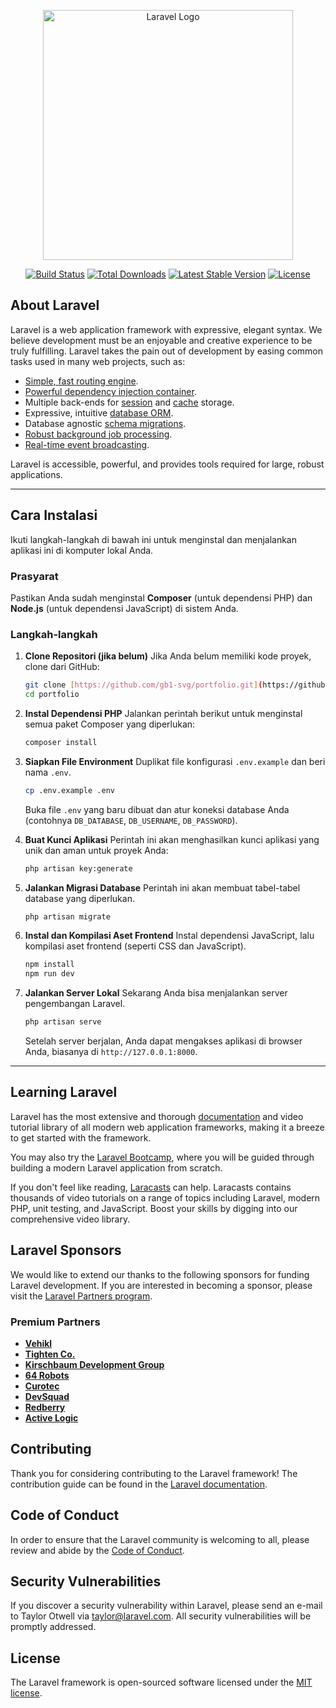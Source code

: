 <p align="center"><a href="https://laravel.com" target="_blank"><img src="https://raw.githubusercontent.com/laravel/art/master/logo-lockup/5%20SVG/2%20CMYK/1%20Full%20Color/laravel-logolockup-cmyk-red.svg" width="400" alt="Laravel Logo"></a></p>

<p align="center">
<a href="https://github.com/laravel/framework/actions"><img src="https://github.com/laravel/framework/workflows/tests/badge.svg" alt="Build Status"></a>
<a href="https://packagist.org/packages/laravel/framework"><img src="https://img.shields.io/packagist/dt/laravel/framework" alt="Total Downloads"></a>
<a href="https://packagist.org/packages/laravel/framework"><img src="https://img.shields.io/packagist/v/laravel/framework" alt="Latest Stable Version"></a>
<a href="https://packagist.org/packages/laravel/framework"><img src="https://img.shields.io/packagist/l/laravel/framework" alt="License"></a>
</p>

## About Laravel

Laravel is a web application framework with expressive, elegant syntax. We believe development must be an enjoyable and creative experience to be truly fulfilling. Laravel takes the pain out of development by easing common tasks used in many web projects, such as:

- [Simple, fast routing engine](https://laravel.com/docs/routing).
- [Powerful dependency injection container](https://laravel.com/docs/container).
- Multiple back-ends for [session](https://laravel.com/docs/session) and [cache](https://laravel.com/docs/cache) storage.
- Expressive, intuitive [database ORM](https://laravel.com/docs/eloquent).
- Database agnostic [schema migrations](https://laravel.com/docs/migrations).
- [Robust background job processing](https://laravel.com/docs/queues).
- [Real-time event broadcasting](https://laravel.com/docs/broadcasting).

Laravel is accessible, powerful, and provides tools required for large, robust applications.

---

## Cara Instalasi

Ikuti langkah-langkah di bawah ini untuk menginstal dan menjalankan aplikasi ini di komputer lokal Anda.

### Prasyarat
Pastikan Anda sudah menginstal **Composer** (untuk dependensi PHP) dan **Node.js** (untuk dependensi JavaScript) di sistem Anda.

### Langkah-langkah
1.  **Clone Repositori (jika belum)**
    Jika Anda belum memiliki kode proyek, clone dari GitHub:
    ```bash
    git clone [https://github.com/gb1-svg/portfolio.git](https://github.com/gb1-svg/portfolio.git)
    cd portfolio
    ```

2.  **Instal Dependensi PHP**
    Jalankan perintah berikut untuk menginstal semua paket Composer yang diperlukan:
    ```bash
    composer install
    ```

3.  **Siapkan File Environment**
    Duplikat file konfigurasi `.env.example` dan beri nama `.env`.
    ```bash
    cp .env.example .env
    ```
    Buka file `.env` yang baru dibuat dan atur koneksi database Anda (contohnya `DB_DATABASE`, `DB_USERNAME`, `DB_PASSWORD`).

4.  **Buat Kunci Aplikasi**
    Perintah ini akan menghasilkan kunci aplikasi yang unik dan aman untuk proyek Anda:
    ```bash
    php artisan key:generate
    ```

5.  **Jalankan Migrasi Database**
    Perintah ini akan membuat tabel-tabel database yang diperlukan.
    ```bash
    php artisan migrate
    ```

6.  **Instal dan Kompilasi Aset Frontend**
    Instal dependensi JavaScript, lalu kompilasi aset frontend (seperti CSS dan JavaScript).
    ```bash
    npm install
    npm run dev
    ```

7.  **Jalankan Server Lokal**
    Sekarang Anda bisa menjalankan server pengembangan Laravel.
    ```bash
    php artisan serve
    ```
    Setelah server berjalan, Anda dapat mengakses aplikasi di browser Anda, biasanya di `http://127.0.0.1:8000`.

---

## Learning Laravel

Laravel has the most extensive and thorough [documentation](https://laravel.com/docs) and video tutorial library of all modern web application frameworks, making it a breeze to get started with the framework.

You may also try the [Laravel Bootcamp](https://bootcamp.laravel.com), where you will be guided through building a modern Laravel application from scratch.

If you don't feel like reading, [Laracasts](https://laracasts.com) can help. Laracasts contains thousands of video tutorials on a range of topics including Laravel, modern PHP, unit testing, and JavaScript. Boost your skills by digging into our comprehensive video library.

## Laravel Sponsors

We would like to extend our thanks to the following sponsors for funding Laravel development. If you are interested in becoming a sponsor, please visit the [Laravel Partners program](https://partners.laravel.com).

### Premium Partners

- **[Vehikl](https://vehikl.com)**
- **[Tighten Co.](https://tighten.co)**
- **[Kirschbaum Development Group](https://kirschbaumdevelopment.com)**
- **[64 Robots](https://64robots.com)**
- **[Curotec](https://www.curotec.com/services/technologies/laravel)**
- **[DevSquad](https://devsquad.com/hire-laravel-developers)**
- **[Redberry](https://redberry.international/laravel-development)**
- **[Active Logic](https://activelogic.com)**

## Contributing

Thank you for considering contributing to the Laravel framework! The contribution guide can be found in the [Laravel documentation](https://laravel.com/docs/contributions).

## Code of Conduct

In order to ensure that the Laravel community is welcoming to all, please review and abide by the [Code of Conduct](https://laravel.com/docs/contributions#code-of-conduct).

## Security Vulnerabilities

If you discover a security vulnerability within Laravel, please send an e-mail to Taylor Otwell via [taylor@laravel.com](mailto:taylor@laravel.com). All security vulnerabilities will be promptly addressed.

## License

The Laravel framework is open-sourced software licensed under the [MIT license](https://opensource.org/licenses/MIT).
